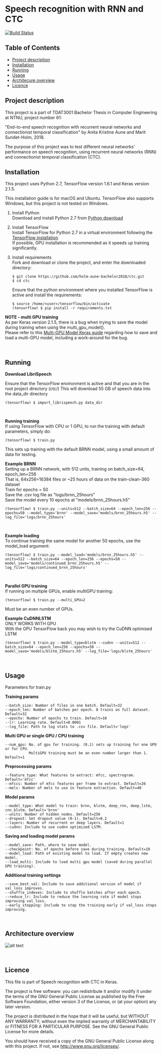 Speech recognition with RNN and CTC 
======
[![Build Status](https://travis-ci.org/holm-aune-bachelor2018/ctc.svg?branch=master)](https://travis-ci.org/holm-aune-bachelor2018/ctc)


Table of Contents
------
 * [Project description](#project)
 * [Installation](#installation)
 * [Running](#running)
 * [Usage](#usage)
 * [Architecure overview](#overview)
 * [Licence](#licence)

<a name="project"/>

## Project description
This project is a part of TDAT3001 Bachelor Thesis in Computer Engineering at NTNU, project number 61:

"End-to-end speech recognition with recurrent neural networks and connectionist temporal classification" by Anita Kristine Aune and Marit Sundet-Holm, 2018.

The purpose of this project was to test different neural networks' performance on speech recognition, using recurrent neural networks (RNN) and connectionist temporal classification (CTC).


<a name="installation"/>

## Installation
This project uses Python 2.7, TensorFlow version 1.6.1 and Keras version 2.1.5.

This installation guide is for macOS and Ubuntu. 
TensorFlow also supports Windows, but this project is not tested on Windows.
1. Install Python   
Download and install Python 2.7 from [Python download]

2. Install TensorFlow  
Install TensorFlow for Python 2.7 in a virtual environment following the [TensorFlow installation]  
If possible, GPU installation is recommended as it speeds up training significantly.

3. Install requirements  
Fork and download or clone the project, and enter the downloaded directory:
   ```
   $ git clone https://github.com/holm-aune-bachelor2018/ctc.git
   $ cd ctc
   ```
   Ensure that the python environment where you installed TensorFlow is active and install the             requirements:
   ```ubuntu
   $ source /home/<user>/tensorflow/bin/activate
   (tensorflow) $ pip install -r requirements.txt
   ```

**NOTE - multi GPU training**  
As per Keras version 2.1.5, there is a bug when trying to save the model during training when using the multi_gpu_model().  
Please refer to this [Multi-GPU Model Keras guide] regarding how to save and load a multi-GPU model, including a work-around for the bug.

<br>

<a name="running"/>

## Running

**Download LibriSpeech** 

Ensure that the TensorFlow environment is active and that you are in the root project directory (ctc/)
This will download 55 GB of speech data into the data_dir directory

```
(tensorflow) $ import_librispeech.py data_dir 

```
<br> 

**Running training** <br>
If using TensorFlow with CPU or 1 GPU, to run the training with default parameters, simply do:
``` 
(tensorflow) $ train.py
```
This sets up training with the default BRNN model, using a small amount of data for testing. <br> 

**Example BRNN** <br>
Setting up a BRNN network, with 512 units, training on batch_size=64, epoch_len=256 <br>
That is, 64x256=16384 files or ~25 hours of data on the train-clean-360 dataset <br>
Train for epochs = 50 <br>
Save the .csv log file as "logs/brnn_25hours" <br>
Save the model every 10 epochs at "models/brnn_25hours.h5" <br>

```
(tensorflow) $ train.py --units=512 --batch_size=64 --epoch_len=256 --epochs=50 --model_type='brnn' --model_save='models/brnn_25hours.h5' --log_file='logs/brnn_25hours'  
```
<br> 

**Example loading** <br>
To continue training the same model for another 50 epochs, use the model_load argument:
```
(tensorflow) $ train.py --model_load='models/brnn_25hours.h5' --units=512 --batch_size=64 --epoch_len=256 --epochs=50 --model_save='models/continued_brnn_25hours.h5' --log_file='logs/continued_brnn_25hours'  
```
<br> 

**Parallel GPU training** <br>
If running on multiple GPUs, enable multiGPU training:
```
(tensorflow) $ train.py --multi_GPU=2
```
Must be an even number of GPUs. <br> 

**Example CuDNNLSTM** <br>
ONLY WORKS WITH GPU <br>
With the GPU TensorFlow back you may wish to try the CuDNN optimised LSTM

```
(tensorflow) $ train.py --model_type=blstm --cudnn --units=512 --batch_size=64 --epoch_len=256 --epochs=50 --model_save='models/blstm_25hours.h5' --log_file='logs/blstm_25hours'
```

<br>

<a name="usage"/>

## Usage
Parameters for train.py

**Training params** <br>
```
--batch_size: Number of files in one batch. Default=32
--epoch_len: Number of batches per epoch. 0 trains on full dataset. Default=32
--epochs: Number of epochs to train. Default=10
--lr: Learning rate. Default=0.0001
--log_file: Path to log stats to .csv file. Default='logs'
```

**Multi GPU or single GPU / CPU training** <br>
```
--num_gpu: No. of gpu for training. (0,1) sets up training for one GPU or for CPU.
           MultiGPU training must be an even number larger than 1. Default=1
```

**Preprocessing params**<br>
```
--feature_type: What features to extract: mfcc, spectrogram. Default='mfcc'
--mfccs: Number of mfcc features per frame to extract. Default=26
--mels: Number of mels to use in feature extraction. Default=40
```

**Model params**<br>
```
--model_type: What model to train: brnn, blstm, deep_rnn, deep_lstm, cnn_blstm. Default='brnn'
--units: Number of hidden nodes. Default=256
--dropout: Set dropout value (0-1). Default=0.2
--layers: Number of recurrent or deep layers. Default=1
--cudnn: Include to use cudnn optimized LSTM.
```

**Saving and loading model params**<br>
```
--model_save: Path, where to save model.
--checkpoint: No. of epochs before save during training. Default=10
--model_load: Path of existing model to load. If empty creates new model.
--load_multi: Include to load multi gpu model (saved during parallel GPU training).
```

**Additional training settings**<br>
```
--save_best_val: Include to save additional version of model if val_loss improves.
--shuffle_indexes: Include to shuffle batches after each epoch. 
--reduce_lr: Include to reduce the learning rate if model stops improving val_loss.
--early_stopping: Include to stop the training early if val_loss stops improving.
```

<a name="overview"/>
<br>

## Architecture overview
![alt text](https://github.com/holm-aune-bachelor2018/ctc/blob/master/images/architecture_overview.png)


<a name="licence"/>
<br>

## Licence
This file is part of Speech recognition with CTC in Keras.

The project is free software: you can redistribute it and/or modify
it under the terms of the GNU General Public License as published by
the Free Software Foundation, either version 3 of the License, or
(at your option) any later version.

The project is distributed in the hope that it will be useful,
but WITHOUT ANY WARRANTY; without even the implied warranty of
MERCHANTABILITY or FITNESS FOR A PARTICULAR PURPOSE.  See the
GNU General Public License for more details.

You should have received a copy of the GNU General Public License
along with this project. If not, see <http://www.gnu.org/licenses/>.
   


[Python download]: https://www.python.org/downloads/
[TensorFlow installation]: https://www.tensorflow.org/install/
[Multi-GPU Model Keras guide]: https://blog.datawow.io/multi-gpu-model-keras-ef463bf965d9
